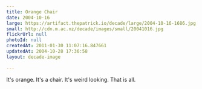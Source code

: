 ```yaml
---
title: Orange Chair
date: 2004-10-16
large: https://artifact.thepatrick.io/decade/large/2004-10-16-1686.jpg
small: http://cdn.m.ac.nz/decade/images/small/20041016.jpg
flickrUrl: null
photoId: null
createdAt: 2011-01-30 11:07:16.847661
updatedAt: 2004-10-28 17:36:58
layout: decade-image

---
```

It's orange. It's a chair. It's weird looking. That is all.
